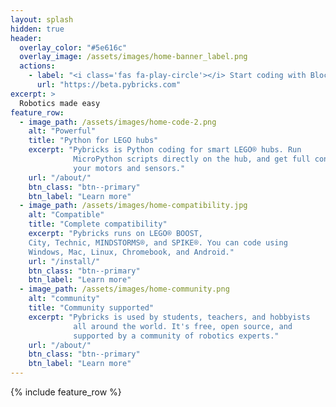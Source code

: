 ```yaml
---
layout: splash
hidden: true
header:
  overlay_color: "#5e616c"
  overlay_image: /assets/images/home-banner_label.png
  actions:
    - label: "<i class='fas fa-play-circle'></i> Start coding with Blocks & Python!"
      url: "https://beta.pybricks.com"
excerpt: >
  Robotics made easy
feature_row:
  - image_path: /assets/images/home-code-2.png
    alt: "Powerful"
    title: "Python for LEGO hubs"
    excerpt: "Pybricks is Python coding for smart LEGO® hubs. Run
              MicroPython scripts directly on the hub, and get full control of
              your motors and sensors."
    url: "/about/"
    btn_class: "btn--primary"
    btn_label: "Learn more"
  - image_path: /assets/images/home-compatibility.jpg
    alt: "Compatible"
    title: "Complete compatibility"
    excerpt: "Pybricks runs on LEGO® BOOST,
    City, Technic, MINDSTORMS®, and SPIKE®. You can code using
    Windows, Mac, Linux, Chromebook, and Android."
    url: "/install/"
    btn_class: "btn--primary"
    btn_label: "Learn more"
  - image_path: /assets/images/home-community.png
    alt: "community"
    title: "Community supported"
    excerpt: "Pybricks is used by students, teachers, and hobbyists
              all around the world. It's free, open source, and 
              supported by a community of robotics experts."
    url: "/about/"
    btn_class: "btn--primary"
    btn_label: "Learn more"      
---
```


{% include feature_row %}
